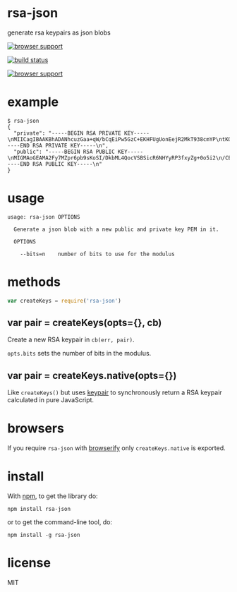 # rsa-json

generate rsa keypairs as json blobs

[![browser support](https://ci.testling.com/substack/rsa-json.png)](http://ci.testling.com/substack/rsa-json)

[![build status](https://secure.travis-ci.org/substack/rsa-json.png)](http://travis-ci.org/substack/rsa-json)

[![browser support](https://ci.testling.com/substack/rsa-json.png)](https://ci.testling.com/substack/rsa-json)

# example

```
$ rsa-json
{
  "private": "-----BEGIN RSA PRIVATE KEY-----\nMIICagIBAAKBhADANhcuzGaa+qW/bCqEiPw5GzC+EKHFUgUonEejR2MkT938cmYP\ntKOYtvwhP4GfvnOMds63+Rx0SqGNa87z2V0RvYU7DFtB8cmqxgqIlpzv+J5qh+32\n7UpIwUSQYyOld+XKQcRHQFq7dwsb4bDcGErhbrD7olZzoAVkEK1CO0nIY9JlGQID\nAQABAoGEALws+HtPj3BQzS5f1ixU9CFwVkLtg4LrrrM4dQYMYKpvKpP456Seo79h\n/esLAnuC+BrfQbhpQQs0+X67uiuPdQdmGa8iPUhtpDSX5II3+9vjbJmpoehD5lAi\n0BD9pbgkpmPc9YnE6hUFoKWNU5CnFVh/5Eefn9Y1VZErEMIXaAjf0E7RAkIO5Dgx\n4n1X0q9XDp+WR+sO5YFZNE5H13KSDLjT5QFy20FPoCx20AY0yvweitNFBIi+1b8T\ne9DhZf8q55UKdf++860CQgzoT6Mn5RpOr5mb6uVttepHam+EsZWh1z++ayrjrj0N\nFKnJvqMqtfTk9Nc2VK76p4gi+bcbxylcZosnw8bMxpFEnQJCCrjRqUFNRHWi38jc\nqOTBXylqN6NMlbePe48DaTXjFCK/5KgMO8POJCbe3tLQCUqZduYJvOqSXCgHUIoL\nqsuJR6DFAkIDnwEIkt6xXLXi8F0b9IV+rn5rvtxbUEYk+fTy2WE+e3b6k0DKYece\nR0VxQyrK1EM/7CAGgOKE9glGrOc91KE4i/kCQgkmK6aMv60S5JqeAanzn9eNbdmA\nQrh75sHVwK8rSW/IbgE/uKpK0RCkYD5Fd+L+FUqsDWlrof2CJFxZwBzKNbRliw==\n-----END RSA PRIVATE KEY-----\n",
  "public": "-----BEGIN RSA PUBLIC KEY-----\nMIGMAoGEAMA2Fy7MZpr6pb9sKoSI/DkbML4QocVSBSicR6NHYyRP3fxyZg+0o5i2\n/CE/gZ++c4x2zrf5HHRKoY1rzvPZXRG9hTsMW0HxyarGCoiWnO/4nmqH7fbtSkjB\nRJBjI6V35cpBxEdAWrt3CxvhsNwYSuFusPuiVnOgBWQQrUI7Schj0mUZAgMBAAE=\n-----END RSA PUBLIC KEY-----\n"
}
```

# usage

```
usage: rsa-json OPTIONS

  Generate a json blob with a new public and private key PEM in it.
  
  OPTIONS
  
    --bits=n    number of bits to use for the modulus

```

# methods

``` js
var createKeys = require('rsa-json')
```

## var pair = createKeys(opts={}, cb)

Create a new RSA keypair in `cb(err, pair)`.

`opts.bits` sets the number of bits in the modulus.

## var pair = createKeys.native(opts={})

Like `createKeys()` but uses
[keypair](https://github.com/juliangruber/keypair) to synchronously
return a RSA keypair calculated in pure JavaScript.

# browsers

If you require `rsa-json` with [browserify](http://browserify.org) only
`createKeys.native` is exported.

# install

With [npm](https://npmjs.org), to get the library do:

```
npm install rsa-json
```

or to get the command-line tool, do:

```
npm install -g rsa-json
```

# license

MIT
